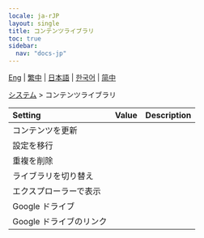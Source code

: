 ```yaml
---
locale: ja-rJP
layout: single
title: コンテンツライブラリ
toc: true
sidebar:
  nav: "docs-jp"
---
```

[Eng](/dancexr/menu/2025.4/system2/library) | [繁中](/tw/dancexr/menu/2025.4/system2/library) | [日本語](/jp/dancexr/menu/2025.4/system2/library) | [한국어](/kr/dancexr/menu/2025.4/system2/library) | [简中](/zh/dancexr/menu/2025.4/system2/library)

[システム](../menu#システム) > コンテンツライブラリ



| Setting | Value | Description |
| :--- | --- | :--- |
| コンテンツを更新 || 
| 設定を移行 || 
| 重複を削除 || 
| ライブラリを切り替え || 
| エクスプローラーで表示 || 
| Google ドライブ || 
| Google ドライブのリンク || 
